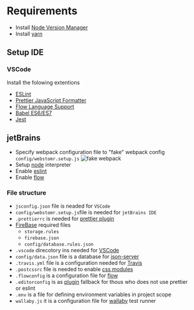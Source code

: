 # Requirements
- Install [Node Version Manager](https://github.com/creationix/nvm)
- Install [yarn](https://yarnpkg.com/en/)

## Setup IDE

### VSCode

Install the folowing extentions

- [ESLint](https://marketplace.visualstudio.com/items?itemName=dbaeumer.vscode-eslint)
- [Prettier JavaScript Formatter](https://marketplace.visualstudio.com/items?itemName=esbenp.prettier-vscode)
- [Flow Language Support](https://marketplace.visualstudio.com/items?itemName=flowtype.flow-for-vscode)
- [Babel ES6/ES7](https://marketplace.visualstudio.com/items?itemName=dzannotti.vscode-babel-coloring)
- [Jest](https://github.com/jest-community/vscode-jest)

## jetBrains

- Specify webpack configuration file to "fake" webpack config `config/webstomr.setup.js`
![fake webpack](https://i.stack.imgur.com/ztm1X.png)
- Setup [node](https://nodejs.org/en/) interpreter
- Enable [eslint](https://eslint.org/)
- Enable [flow](https://flow.org/)

### File structure
- `jsconfig.json` file is neaded for `VSCode`
- `config/webstomr.setup.js`file is needed for `jetBrains IDE`
- `.prettierrc` is needed for [prettier plugin](https://github.com/prettier/prettier)
- [FireBase](https://firebase.google.com) required files
  - `storage.rules`
  - `firebase.json`
  - `config/database.rules.json`
- `.vscode` direcotory ins needed for [VSCode](https://code.visualstudio.com/)
- `config/data.json` file is a database for [json-server](https://github.com/typicode/json-server)
- `.travis.yml` file is a configuration needed for [Travis](https://travis-ci.org/)
- `.postcssrc` file is needed to enable [css modules](https://github.com/css-modules/css-modules)
- `.flowconfig` is a configuration file for [flow](https://flow.org/)
- `.editorconfig` is as [plugin](https://editorconfig.org) fallback for thous who does not use prettier or eslint
- `.env` is a file for defining environment variables in project scope
- `wallaby.js` it is a configuration file for [wallaby](https://wallabyjs.com) test runner
